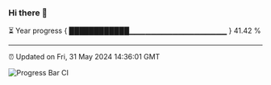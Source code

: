 ### Hi there 👋

⏳ Year progress { ████████████▁▁▁▁▁▁▁▁▁▁▁▁▁▁▁▁▁▁ } 41.42 %

---

⏰ Updated on Fri, 31 May 2024 14:36:01 GMT

![Progress Bar CI](https://github.com/IshwaranRudhara/GIT-ACTION/workflows/Progress%20Bar%20CI/badge.svg)
